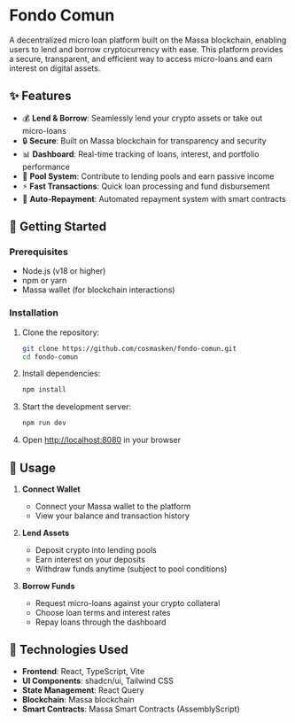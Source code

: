 # Fondo Comun

A decentralized micro loan platform built on the Massa blockchain, enabling users to lend and borrow cryptocurrency with ease. This platform provides a secure, transparent, and efficient way to access micro-loans and earn interest on digital assets.

## ✨ Features

- 💰 **Lend & Borrow**: Seamlessly lend your crypto assets or take out micro-loans
- 🔒 **Secure**: Built on Massa blockchain for transparency and security
- 📊 **Dashboard**: Real-time tracking of loans, interest, and portfolio performance
- 🏦 **Pool System**: Contribute to lending pools and earn passive income
- ⚡ **Fast Transactions**: Quick loan processing and fund disbursement
- 🔄 **Auto-Repayment**: Automated repayment system with smart contracts

## 🚀 Getting Started

### Prerequisites

- Node.js (v18 or higher)
- npm or yarn
- Massa wallet (for blockchain interactions)

### Installation

1. Clone the repository:

   ```sh
   git clone https://github.com/cosmasken/fondo-comun.git
   cd fondo-comun
   ```

2. Install dependencies:

   ```sh
   npm install
   ```

3. Start the development server:

   ```sh
   npm run dev
   ```

4. Open [http://localhost:8080](http://localhost:8080) in your browser

## 📝 Usage

1. **Connect Wallet**
   - Connect your Massa wallet to the platform
   - View your balance and transaction history

2. **Lend Assets**
   - Deposit crypto into lending pools
   - Earn interest on your deposits
   - Withdraw funds anytime (subject to pool conditions)

3. **Borrow Funds**
   - Request micro-loans against your crypto collateral
   - Choose loan terms and interest rates
   - Repay loans through the dashboard

## 🔧 Technologies Used

- **Frontend**: React, TypeScript, Vite
- **UI Components**: shadcn/ui, Tailwind CSS
- **State Management**: React Query
- **Blockchain**: Massa blockchain
- **Smart Contracts**: Massa Smart Contracts (AssemblyScript)
